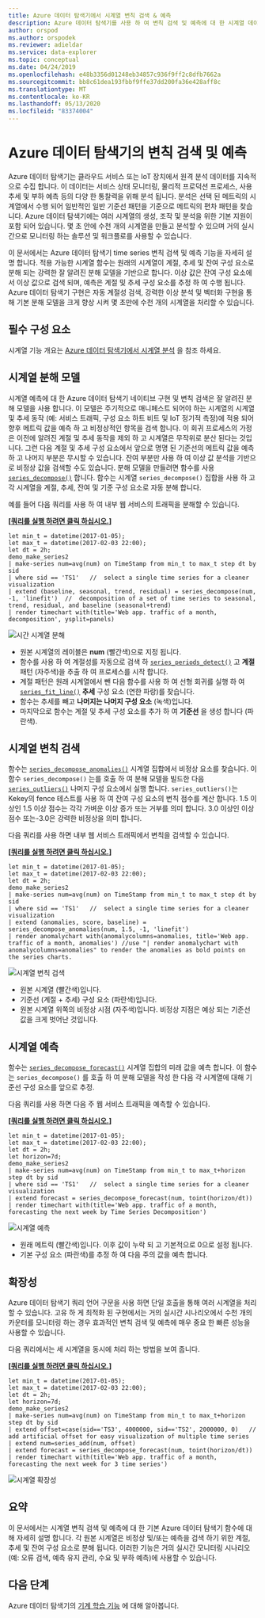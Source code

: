 ```yaml
---
title: Azure 데이터 탐색기에서 시계열 변칙 검색 & 예측
description: Azure 데이터 탐색기를 사용 하 여 변칙 검색 및 예측에 대 한 시계열 데이터를 분석 하는 방법을 알아봅니다.
author: orspod
ms.author: orspodek
ms.reviewer: adieldar
ms.service: data-explorer
ms.topic: conceptual
ms.date: 04/24/2019
ms.openlocfilehash: e48b3356d01248eb34857c936f9ff2c8dfb7662a
ms.sourcegitcommit: bb8c61dea193fbbf9ffe37dd200fa36e428aff8c
ms.translationtype: MT
ms.contentlocale: ko-KR
ms.lasthandoff: 05/13/2020
ms.locfileid: "83374004"
---
```

# <a name="anomaly-detection-and-forecasting-in-azure-data-explorer"></a>Azure 데이터 탐색기의 변칙 검색 및 예측

Azure 데이터 탐색기는 클라우드 서비스 또는 IoT 장치에서 원격 분석 데이터를 지속적으로 수집 합니다. 이 데이터는 서비스 상태 모니터링, 물리적 프로덕션 프로세스, 사용 추세 및 부하 예측 등의 다양 한 통찰력을 위해 분석 됩니다. 분석은 선택 된 메트릭의 시계열에서 수행 되어 일반적인 일반 기준선 패턴을 기준으로 메트릭의 편차 패턴을 찾습니다. Azure 데이터 탐색기에는 여러 시계열의 생성, 조작 및 분석을 위한 기본 지원이 포함 되어 있습니다. 몇 초 안에 수천 개의 시계열을 만들고 분석할 수 있으며 거의 실시간으로 모니터링 하는 솔루션 및 워크플로를 사용할 수 있습니다.

이 문서에서는 Azure 데이터 탐색기 time series 변칙 검색 및 예측 기능을 자세히 설명 합니다. 적용 가능한 시계열 함수는 원래의 시계열이 계절, 추세 및 잔여 구성 요소로 분해 되는 강력한 잘 알려진 분해 모델을 기반으로 합니다. 이상 값은 잔여 구성 요소에서 이상 값으로 검색 되며, 예측은 계절 및 추세 구성 요소를 추정 하 여 수행 됩니다. Azure 데이터 탐색기 구현은 자동 계절성 검색, 강력한 이상 분석 및 벡터화 구현을 통해 기본 분해 모델을 크게 향상 시켜 몇 초만에 수천 개의 시계열을 처리할 수 있습니다.

## <a name="prerequisites"></a>필수 구성 요소

시계열 기능 개요는 [Azure 데이터 탐색기에서 시계열 분석](time-series-analysis.md) 을 참조 하세요.

## <a name="time-series-decomposition-model"></a>시계열 분해 모델

시계열 예측에 대 한 Azure 데이터 탐색기 네이티브 구현 및 변칙 검색은 잘 알려진 분해 모델을 사용 합니다. 이 모델은 주기적으로 매니페스트 되어야 하는 시계열의 시계열 및 추세 동작 (예: 서비스 트래픽, 구성 요소 하트 비트 및 IoT 정기적 측정)에 적용 되어 향후 메트릭 값을 예측 하 고 비정상적인 항목을 검색 합니다. 이 회귀 프로세스의 가정은 이전에 알려진 계절 및 추세 동작을 제외 하 고 시계열은 무작위로 분산 된다는 것입니다. 그런 다음 계절 및 추세 구성 요소에서 앞으로 명명 된 기준선의 메트릭 값을 예측 하 고 나머지 부분은 무시할 수 있습니다. 잔여 부분만 사용 하 여 이상 값 분석을 기반으로 비정상 값을 검색할 수도 있습니다.
분해 모델을 만들려면 함수를 사용 [`series_decompose()`](kusto/query/series-decomposefunction.md) 합니다. 함수는 시계열 `series_decompose()` 집합을 사용 하 고 각 시계열을 계절, 추세, 잔여 및 기준 구성 요소로 자동 분해 합니다. 

예를 들어 다음 쿼리를 사용 하 여 내부 웹 서비스의 트래픽을 분해할 수 있습니다.

**\[**[**쿼리를 실행 하려면 클릭 하십시오.**](https://dataexplorer.azure.com/clusters/help/databases/Samples?query=H4sIAAAAAAAAA3WQ3WrDMAyF7/sUukvCnDXJGIOVPEULuwxqoixm/gm2+jf28JObFjbYrmyho3M+yRCD1a5jaGFAJtaW8qaqX8qqLqvnYrMySYHnvxRNWT1B07xW1U03JFEzbVYDWd9Z/KAuUtAUm9UXpLJcSnAH2+LxPZe3AO9gJ6ZbRjvDGLy9EbG/BUemOXnvLxD1AOJ1mijQtWhbyHbbOgOA9RogkqGeAaXn3g1BooVb6OiDNHpD6CjAUccDGv2JrL0TSzozuQHyPYqHdqRkDKN3aBRwkJaCQJIoQ4VsuXh2A/Xezj5SWkVBWSvI0vSoOSsWpLtEpyDwY4KTW8nnJ5ws+2+eAhSyOxjkd+HDVVcIfHplp2TYTxgYTpqnnDUbarM32gPO86PY4jjqfmGw3vGkftNlCi5xNprbWW5kYvENQQnqDh8CAAA=)**\]**

```kusto
let min_t = datetime(2017-01-05);
let max_t = datetime(2017-02-03 22:00);
let dt = 2h;
demo_make_series2
| make-series num=avg(num) on TimeStamp from min_t to max_t step dt by sid 
| where sid == 'TS1'   //  select a single time series for a cleaner visualization
| extend (baseline, seasonal, trend, residual) = series_decompose(num, -1, 'linefit')  //  decomposition of a set of time series to seasonal, trend, residual, and baseline (seasonal+trend)
| render timechart with(title='Web app. traffic of a month, decomposition', ysplit=panels)
```

![시간 시계열 분해](media/anomaly-detection/series-decompose-timechart.png)

* 원본 시계열의 레이블은 **num** (빨간색)으로 지정 됩니다. 
* 함수를 사용 하 여 계절성를 자동으로 검색 하 [`series_periods_detect()`](kusto/query/series-periods-detectfunction.md) 고 **계절** 패턴 (자주색)을 추출 하 여 프로세스를 시작 합니다.
* 계절 패턴은 원래 시계열에서 뺀 다음 함수를 사용 하 여 선형 회귀를 실행 하 여 [`series_fit_line()`](kusto/query/series-fit-linefunction.md) **추세** 구성 요소 (연한 파랑)를 찾습니다.
* 함수는 추세를 빼고 **나머지는 나머지 구성 요소** (녹색)입니다.
* 마지막으로 함수는 계절 및 추세 구성 요소를 추가 하 여 **기준선** 을 생성 합니다 (파란색).

## <a name="time-series-anomaly-detection"></a>시계열 변칙 검색

함수는 [`series_decompose_anomalies()`](kusto/query/series-decompose-anomaliesfunction.md) 시계열 집합에서 비정상 요소를 찾습니다. 이 함수 `series_decompose()` 는를 호출 하 여 분해 모델을 빌드한 다음 [`series_outliers()`](kusto/query/series-outliersfunction.md) 나머지 구성 요소에서 실행 합니다. `series_outliers()`는 Kekey의 fence 테스트를 사용 하 여 잔여 구성 요소의 변칙 점수를 계산 합니다. 1.5 이상인 1.5 이상 점수는 각각 가벼운 이상 증가 또는 거부를 의미 합니다. 3.0 이상인 이상 점수 또는-3.0은 강력한 비정상을 의미 합니다. 

다음 쿼리를 사용 하면 내부 웹 서비스 트래픽에서 변칙을 검색할 수 있습니다.

**\[**[**쿼리를 실행 하려면 클릭 하십시오.**](https://dataexplorer.azure.com/clusters/help/databases/Samples?query=H4sIAAAAAAAAA3WR3W7CMAyF73mKI25KpRbaTmjSUJ8CpF1WoXVptPxUifmb9vBLoGO7GFeR7ePv2I4ihpamYdToBBNLTYuqKF/zosyLdbqZqagQl/8UVV68oKreimLSdVFUDZtZR9o2WnxQ48lJ8tXsCzHM7yHMUdfidFiEN4U12AXoloUe0Turp4nYTsaeaYzs/RVedgis80CObkFdI9ltywTAagV4UtQyRKiZgyLEaTGZ9taFQqtIGHI4SX8USn4KltYEJF2YTIeFMFaHPPkMvrWOMuxFoEpDaVjujmo6aq0erafmIY+7ZCiX6wx5mSGJHb3kJA1sF8jB8q69toNwjLPkYfGTseqoja//eLNkRXXyTnuIcVyCneh72cL2YQdtDQ8ZHvIkDcsfPWH+3AvPvObx0FMXD/RLhfDYW9VhtNKwj/8U69M1b2S//AbRUQMWQQIAAA==)**\]**

```kusto
let min_t = datetime(2017-01-05);
let max_t = datetime(2017-02-03 22:00);
let dt = 2h;
demo_make_series2
| make-series num=avg(num) on TimeStamp from min_t to max_t step dt by sid 
| where sid == 'TS1'   //  select a single time series for a cleaner visualization
| extend (anomalies, score, baseline) = series_decompose_anomalies(num, 1.5, -1, 'linefit')
| render anomalychart with(anomalycolumns=anomalies, title='Web app. traffic of a month, anomalies') //use "| render anomalychart with anomalycolumns=anomalies" to render the anomalies as bold points on the series charts.
```

![시계열 변칙 검색](media/anomaly-detection/series-anomaly-detection.png)

* 원본 시계열 (빨간색)입니다. 
* 기준선 (계절 + 추세) 구성 요소 (파란색)입니다.
* 원본 시계열 위쪽의 비정상 시점 (자주색)입니다. 비정상 지점은 예상 되는 기준선 값을 크게 벗어난 것입니다.

## <a name="time-series-forecasting"></a>시계열 예측

함수는 [`series_decompose_forecast()`](kusto/query/series-decompose-forecastfunction.md) 시계열 집합의 미래 값을 예측 합니다. 이 함수는 `series_decompose()` 를 호출 하 여 분해 모델을 작성 한 다음 각 시계열에 대해 기준선 구성 요소를 앞으로 추정.

다음 쿼리를 사용 하면 다음 주 웹 서비스 트래픽을 예측할 수 있습니다.

**\[**[**쿼리를 실행 하려면 클릭 하십시오.**](https://dataexplorer.azure.com/clusters/help/databases/Samples?query=H4sIAAAAAAAAA22QzW6DMBCE73mKuQFqKISqitSIW98gkXpEDl5iK9hG9uanUR++dqE99YRGO8x845EYRtuO0UIKJtaG8qbebMt6U9avxW41Joe4/+doyvoFTfNW14tPJlOjZqGc1w9n263crSQZ1xlxpi6Q1xSa1ReSLGcJezGtuJ7y+C3gLA6xZM/CTBi8MwshuxnkaUlGYJpS5/ETQUvEzJsiTz+ibZEd9psMQFUBgUbqGSLe7GkkpBVYygfn46EfSVjyuOpwEaN+CNbOxki6M1mZTNSLkAbOv3WSemcmF6j7vSX8dcTUlvOFsZJcFDHFx4wYnmp7JTzjplnlrHmkNvugI8Q0PYO9GAbdww0RyDjLav1XHLnBimAjEG5E5zQ7vRP284x36hOOTtxZ8Q3The8P2QEAAA==)**\]**

```kusto
let min_t = datetime(2017-01-05);
let max_t = datetime(2017-02-03 22:00);
let dt = 2h;
let horizon=7d;
demo_make_series2
| make-series num=avg(num) on TimeStamp from min_t to max_t+horizon step dt by sid 
| where sid == 'TS1'   //  select a single time series for a cleaner visualization
| extend forecast = series_decompose_forecast(num, toint(horizon/dt))
| render timechart with(title='Web app. traffic of a month, forecasting the next week by Time Series Decomposition')
```

![시계열 예측](media/anomaly-detection/series-forecasting.png)

* 원래 메트릭 (빨간색)입니다. 이후 값이 누락 되 고 기본적으로 0으로 설정 됩니다.
* 기본 구성 요소 (파란색)를 추정 하 여 다음 주의 값을 예측 합니다.

## <a name="scalability"></a>확장성

Azure 데이터 탐색기 쿼리 언어 구문을 사용 하면 단일 호출을 통해 여러 시계열을 처리할 수 있습니다. 고유 하 게 최적화 된 구현에서는 거의 실시간 시나리오에서 수천 개의 카운터를 모니터링 하는 경우 효과적인 변칙 검색 및 예측에 매우 중요 한 빠른 성능을 사용할 수 있습니다.

다음 쿼리에서는 세 시계열을 동시에 처리 하는 방법을 보여 줍니다.

**\[**[**쿼리를 실행 하려면 클릭 하십시오.**](https://dataexplorer.azure.com/clusters/help/databases/Samples?query=H4sIAAAAAAAAA21Qy26DMBC85yvmFlChcUirSI34ikTqETl4KVawjfDmqX587UCaHuqLtePxPLYjhtG2YpRQkom1oaQQy3Uulrl4TzezLjLk5T9GkYsViuJDiImnIqlox6F1g745W67VZqbIuMrIA1WeBk2+mH0jjvk4wh5NKU9fSbhTOItdMNmyND2awZkpIbsxyMukDM/UR8/9FV6rIEkXJqvgmsYTl7X0lISHspzvtqt5hjdxPxkeYBHA4gGKFMBiAUilIAfWja617CY1NG4ASX/FSfuj7PRNsg4ZXANz7Fj3HSGuBmOjZ5hYbcSqIBwbZpNk+iQFcQpx4/omrqLamd55qh5v41d22nIybWChOI0qQ9Cg4e5ftyE6zprbhDV3VM4/aQ/Z96/gQTahU4wsYZzlNvs11vYL3BJsCIQz0eHed/W30jz9AUEBI0ktAgAA)**\]**

```kusto
let min_t = datetime(2017-01-05);
let max_t = datetime(2017-02-03 22:00);
let dt = 2h;
let horizon=7d;
demo_make_series2
| make-series num=avg(num) on TimeStamp from min_t to max_t+horizon step dt by sid
| extend offset=case(sid=='TS3', 4000000, sid=='TS2', 2000000, 0)   //  add artificial offset for easy visualization of multiple time series
| extend num=series_add(num, offset)
| extend forecast = series_decompose_forecast(num, toint(horizon/dt))
| render timechart with(title='Web app. traffic of a month, forecasting the next week for 3 time series')
```

![시계열 확장성](media/anomaly-detection/series-scalability.png)

## <a name="summary"></a>요약

이 문서에서는 시계열 변칙 검색 및 예측에 대 한 기본 Azure 데이터 탐색기 함수에 대해 자세히 설명 합니다. 각 원본 시계열은 비정상 및/또는 예측을 검색 하기 위한 계절, 추세 및 잔여 구성 요소로 분해 됩니다. 이러한 기능은 거의 실시간 모니터링 시나리오 (예: 오류 검색, 예측 유지 관리, 수요 및 부하 예측)에 사용할 수 있습니다.

## <a name="next-steps"></a>다음 단계

Azure 데이터 탐색기의 [기계 학습 기능](machine-learning-clustering.md) 에 대해 알아봅니다.
